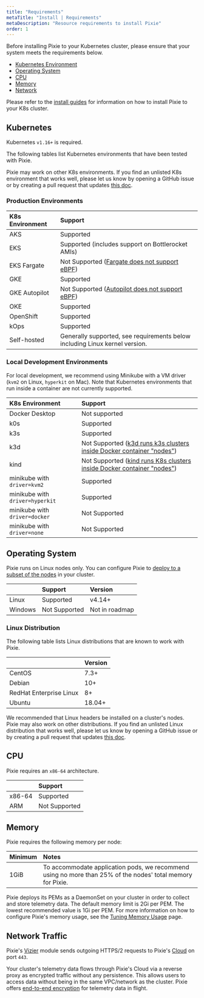 ```yaml
---
title: "Requirements"
metaTitle: "Install | Requirements"
metaDescription: "Resource requirements to install Pixie"
order: 1
---
```


Before installing Pixie to your Kubernetes cluster, please ensure that your system meets the requirements below.

- [Kubernetes Environment](/installing-pixie/requirements/#kubernetes)
- [Operating System](/installing-pixie/requirements/#operating-system)
- [CPU](/installing-pixie/requirements/#cpu)
- [Memory](/installing-pixie/requirements/#memory)
- [Network](/installing-pixie/requirements/#network-traffic)

Please refer to the [install guides](/installing-pixie/install-guides/) for information on how to install Pixie to your K8s cluster.

## Kubernetes

Kubernetes `v1.16+` is required.

The following tables list Kubernetes environments that have been tested with Pixie.

<Alert variant="outlined" severity="info">Pixie may work on other K8s environments. If you find an unlisted K8s environment that works well, please let us know by opening a GitHub issue or by creating a pull request that updates <a href="https://github.com/pixie-io/docs.px.dev/blob/main/content/en/02-installing-pixie/01-requirements.md">this doc</a>.</Alert>

### Production Environments

| K8s Environment  | Support                                                         |
| :--------------- | :-------------------------------------------------------------- |
| AKS              | Supported                                                       |
| EKS              | Supported (includes support on Bottlerocket AMIs)               |
| EKS Fargate      | Not Supported ([Fargate does not support eBPF](https://github.com/aws/containers-roadmap/issues/1027)) |
| GKE              | Supported                                                       |
| GKE Autopilot    | Not Supported ([Autopilot does not support eBPF](https://github.com/pixie-io/pixie/issues/278#issuecomment-853269290)) |
| OKE              | Supported                                                       |
| OpenShift        | Supported                                                       |
| kOps             | Supported                                                       |
| Self-hosted      | Generally supported, see requirements below including Linux kernel version. |

### Local Development Environments

For local development, we recommend using Minikube with a VM driver (`kvm2` on Linux, `hyperkit` on Mac). Note that Kubernetes environments that run inside a container are not currently supported.

| K8s Environment                 | Support       |
| :------------------------------ | :------------ |
| Docker Desktop                  | Not supported |
| k0s                             | Supported     |
| k3s                             | Supported     |
| k3d                             | Not Supported ([k3d runs k3s clusters inside Docker container "nodes"](https://github.com/pixie-io/pixie/issues/337#issuecomment-949012061)) |
| kind                            | Not Supported ([kind runs K8s clusters inside Docker container "nodes"](https://github.com/pixie-io/pixie/issues/337#issuecomment-949012061)) |
| minikube with `driver=kvm2`     | Supported     |
| minikube with `driver=hyperkit` | Supported     |
| minikube with `driver=docker`   | Not Supported |
| minikube with `driver=none`     | Not Supported |

## Operating System

Pixie runs on Linux nodes only. You can configure Pixie to [deploy to a subset of the nodes](/reference/admin/deploy-options#deploy-pixie-to-a-subset-of-nodes) in your cluster.

|         | Support         | Version           |
| :------ | :-------------  | :---------------- |
| Linux   | Supported       | v4.14+            |
| Windows | Not Supported   | Not in roadmap    |

### Linux Distribution

The following table lists Linux distributions that are known to work with Pixie.

|              |  Version              |
|:-----------  |  :------------------- |
| CentOS       |  7.3+                 |
| Debian       |  10+                  |
| RedHat Enterprise Linux |  8+        |
| Ubuntu       |  18.04+               |

<Alert variant="outlined" severity="info">We recommended that Linux headers be installed on a cluster's nodes.</Alert>
<Alert variant="outlined" severity="info">Pixie may also work on other distributions. If you find an unlisted Linux distribution that works well, please let us know by opening a GitHub issue or by creating a pull request that updates <a href="https://github.com/pixie-io/docs.px.dev/blob/main/content/en/02-installing-pixie/01-requirements.md">this doc</a>.</Alert>

## CPU

Pixie requires an `x86-64` architecture.

|         | Support           |
| :------ | :---------------- |
| x86-64  | Supported         |
| ARM     | Not Supported     |

## Memory

Pixie requires the following memory per node:

| Minimum   | Notes                                                                  |
| :-------- | :--------------------------------------------------------------------- |
| 1GiB      | To accommodate application pods, we recommend using no more than 25% of the nodes' total memory for Pixie.  |

Pixie deploys its PEMs as a DaemonSet on your cluster in order to collect and store telemetry data. The default memory limit is 2Gi per PEM. The lowest recommended value is 1Gi per PEM. For more information on how to configure Pixie's memory usage, see the [Tuning Memory Usage](/reference/admin/tuning-mem-usage/) page.

## Network Traffic

Pixie's [Vizier](/reference/architecture/#vizier) module sends outgoing HTTPS/2 requests to Pixie's [Cloud](/reference/architecture/#cloud) on port `443`.

Your cluster's telemetry data flows through Pixie's Cloud via a reverse proxy as encrypted traffic without any persistence. This allows users to access data without being in the same VPC/network as the cluster. Pixie offers [end-to-end encryption](/about-pixie/faq#data-collection-how-does-pixie-secure-its-data) for telemetry data in flight.
